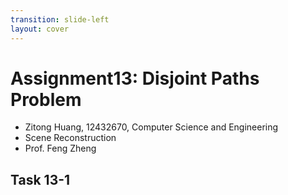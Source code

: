 ```yaml
---
transition: slide-left
layout: cover
---
```


# Assignment13: Disjoint Paths Problem 
- Zitong Huang, 12432670, Computer Science and Engineering
- Scene Reconstruction
- Prof. Feng Zheng

## Task 13-1

